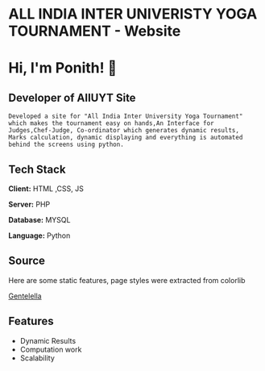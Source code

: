 
# ALL INDIA INTER UNIVERISTY YOGA TOURNAMENT  - Website



# Hi, I'm Ponith! 👋


## Developer of AIIUYT Site

    Developed a site for "All India Inter University Yoga Tournament"
    which makes the tournament easy on hands,An Interface for
    Judges,Chef‐Judge, Co‐ordinator which generates dynamic results,
    Marks calculation, dynamic displaying and everything is automated
    behind the screens using python.

## Tech Stack

**Client:** HTML ,CSS, JS

**Server:** PHP

**Database:** MYSQL

**Language:** Python


## Source

Here are some static features, page styles were extracted from colorlib

[Gentelella](https://colorlib.com/polygon/gentelella/)


## Features

- Dynamic Results
- Computation work
- Scalability
